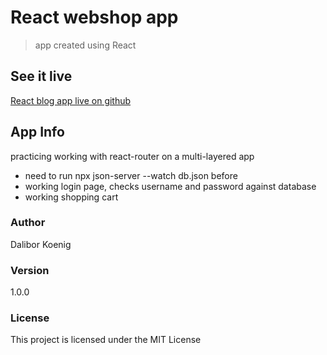 # React webshop app
> app created using React
## See it live
[React blog app live on github](https://daliborkoenig.github.io/react-webshop-app/)
## App Info
practicing working with react-router on a multi-layered app

- need to run npx json-server --watch db.json before
- working login page, checks username and password against database
- working shopping cart

### Author
Dalibor Koenig
### Version
1.0.0
### License
This project is licensed under the MIT License

